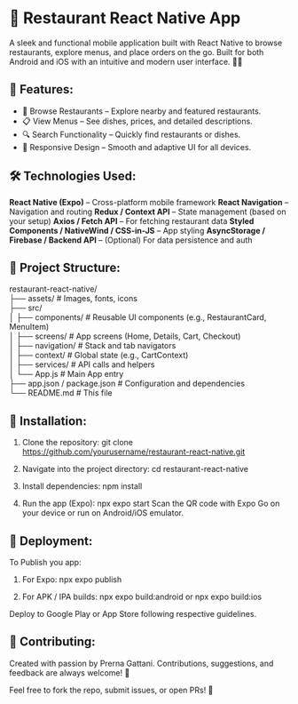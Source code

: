# **🚀 Restaurant React Native App**

A sleek and functional mobile application built with React Native to browse restaurants, explore menus, and place orders on the go. Built for both Android and iOS with an intuitive and modern user interface. 📱✨

## **🌟 Features:**
- 📍 Browse Restaurants – Explore nearby and featured restaurants.
- 📋 View Menus – See dishes, prices, and detailed descriptions.
- 🔍 Search Functionality – Quickly find restaurants or dishes.
- 📱 Responsive Design – Smooth and adaptive UI for all devices.

## **🛠 Technologies Used:**
**React Native (Expo)** – Cross-platform mobile framework
**React Navigation** – Navigation and routing
**Redux / Context API** – State management (based on your setup)
**Axios / Fetch API** – For fetching restaurant data
**Styled Components / NativeWind / CSS-in-JS** – App styling
**AsyncStorage / Firebase / Backend API** – (Optional) For data persistence and auth

## **📂 Project Structure:**
restaurant-react-native/  
├── assets/                # Images, fonts, icons  
├── src/  
│   ├── components/        # Reusable UI components (e.g., RestaurantCard, MenuItem)  
│   ├── screens/           # App screens (Home, Details, Cart, Checkout)  
│   ├── navigation/        # Stack and tab navigators  
│   ├── context/           # Global state (e.g., CartContext)  
│   ├── services/          # API calls and helpers  
│   └── App.js             # Main App entry  
├── app.json / package.json # Configuration and dependencies  
└── README.md              # This file  


## **🏁 Installation:**

1. Clone the repository:
   git clone https://github.com/yourusername/restaurant-react-native.git

2. Navigate into the project directory:
   cd restaurant-react-native

3. Install dependencies:
   npm install

4. Run the app (Expo):
   npx expo start
   Scan the QR code with Expo Go on your device or run on Android/iOS emulator.

## **🚀 Deployment:**
To Publish you app:

1. For Expo:
   npx expo publish

2. For APK / IPA builds:
   npx expo build:android or npx expo build:ios

Deploy to Google Play or App Store following respective guidelines.

## **🤝 Contributing:**
Created with passion by Prerna Gattani.
Contributions, suggestions, and feedback are always welcome! 🙌

Feel free to fork the repo, submit issues, or open PRs! 💬

